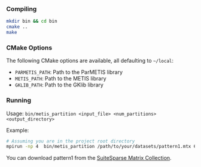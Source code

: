 ### Compiling
```bash
mkdir bin && cd bin
cmake ..
make
```
### CMake Options

The following CMake options are available, all defaulting to `~/local`:

- `PARMETIS_PATH`: Path to the ParMETIS library
- `METIS_PATH`: Path to the METIS library
- `GKLIB_PATH`: Path to the GKlib library

### Running
Usage: `bin/metis_partition <input_file> <num_partitions> <output_directory>`

Example:
```bash
# Assuming you are in the project root directory
mpirun -np 4  bin/metis_partition /path/to/your/datasets/pattern1.mtx 64 /your/output/directory
```
You can download pattern1 from the [SuiteSparse Matrix Collection](https://sparse.tamu.edu/Andrianov/pattern1).



